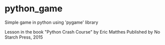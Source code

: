 # python_game
Simple game in python using 'pygame' library

Lesson in the book "Python Crash Course"
by Eric Matthes
Published by No Starch Press, 2015
